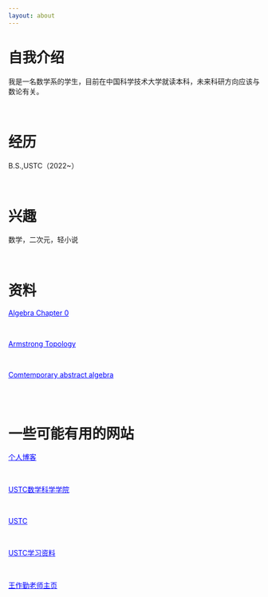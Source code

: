 ```yaml
---
layout: about 
---
```


# 自我介绍
我是一名数学系的学生，目前在中国科学技术大学就读本科，未来科研方向应该与数论有关。

<br/>

# 经历
B.S.,USTC（2022~）

<br/>

# 兴趣
数学，二次元，轻小说

<br/>

# 资料
<a href="books\Algebra Chapter 0 (2nd printing).pdf" style="color: blue;">Algebra Chapter 0</a> 

<br/>

<a href="books\Armstrong Topology.pdf" style="color: blue;">Armstrong Topology</a>

<br/>

<a href="books\comtemporary abstract algebra.pdf" style="color: blue;">Comtemporary abstract algebra</a>

<br/>



<br/>

# 一些可能有用的网站
<a href="https://www.luogu.com.cn/blog/zqygg/" target="_blank" style="color: blue;">个人博客</a>

<br/>

<a href="http://math.ustc.edu.cn/mainm.htm" target="_blank" style="color: blue;">USTC数学科学学院</a>

<br/>

<a href="https://www.ustc.edu.cn/" target="_blank" style="color: blue;">USTC</a>

<br/>

<a href="https://www.zhangjy9610.me/USTCdata.html" target="_blank" style="color: blue;">USTC学习资料</a>

<br/>

<a href="http://staff.ustc.edu.cn/~wangzuoq/" target="_blank" style="color: blue;">王作勤老师主页</a>
